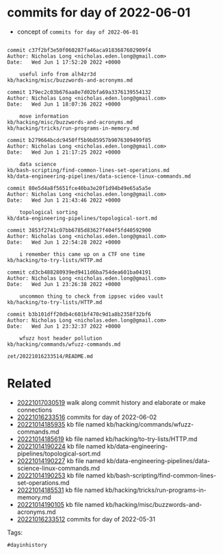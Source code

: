 # commits for day of 2022-06-01

- concept of `commits for day of 2022-06-01`

```

commit c37f2bf3e50f060287fa46aca9183687602909f4
Author: Nicholas Long <nicholas.eden.long@gmail.com>
Date:   Wed Jun 1 17:52:20 2022 +0000

    useful info from alh4zr3d
kb/hacking/misc/buzzwords-and-acronyms.md

commit 179ec2c03b676aa8e7d02bfa69a3376139554132
Author: Nicholas Long <nicholas.eden.long@gmail.com>
Date:   Wed Jun 1 18:07:36 2022 +0000

    move information
kb/hacking/misc/buzzwords-and-acronyms.md
kb/hacking/tricks/run-programs-in-memory.md

commit b279664bcdc9450ff5b9b85957b9076309499f85
Author: Nicholas Long <nicholas.eden.long@gmail.com>
Date:   Wed Jun 1 21:17:25 2022 +0000

    data science
kb/bash-scripting/find-common-lines-set-operations.md
kb/data-engineering-pipelines/data-science-linux-commands.md

commit 80e5d4a8f5651fce40ba3e20f1d94b49e65a5a5e
Author: Nicholas Long <nicholas.eden.long@gmail.com>
Date:   Wed Jun 1 21:43:46 2022 +0000

    topological sorting
kb/data-engineering-pipelines/topological-sort.md

commit 3853f2741c07bb6785d83627f404f5fd40592900
Author: Nicholas Long <nicholas.eden.long@gmail.com>
Date:   Wed Jun 1 22:54:28 2022 +0000

    i remember this came up on a CTF one time
kb/hacking/to-try-lists/HTTP.md

commit cd3cb488280939ed9411d6ba754dea601ba04191
Author: Nicholas Long <nicholas.eden.long@gmail.com>
Date:   Wed Jun 1 23:26:38 2022 +0000

    uncommon thing to check from ippsec video vault
kb/hacking/to-try-lists/HTTP.md

commit b3b101dff20db4c601bf470c9d1a8b2358f32bf6
Author: Nicholas Long <nicholas.eden.long@gmail.com>
Date:   Wed Jun 1 23:32:37 2022 +0000

    wfuzz host header pollution
kb/hacking/commands/wfuzz-commands.md
```

` zet/20221016233514/README.md `

# Related

- [20221017030519](/zet/20221017030519/README.md) walk along commit history and elaborate or make connections
- [20221016233516](/zet/20221016233516/README.md) commits for day of 2022-06-02
- [20221014185935](/zet/20221014185935/README.md) kb file named kb/hacking/commands/wfuzz-commands.md
- [20221014185619](/zet/20221014185619/README.md) kb file named kb/hacking/to-try-lists/HTTP.md
- [20221014190224](/zet/20221014190224/README.md) kb file named kb/data-engineering-pipelines/topological-sort.md
- [20221014190227](/zet/20221014190227/README.md) kb file named kb/data-engineering-pipelines/data-science-linux-commands.md
- [20221014190253](/zet/20221014190253/README.md) kb file named kb/bash-scripting/find-common-lines-set-operations.md
- [20221014185531](/zet/20221014185531/README.md) kb file named kb/hacking/tricks/run-programs-in-memory.md
- [20221014190105](/zet/20221014190105/README.md) kb file named kb/hacking/misc/buzzwords-and-acronyms.md
- [20221016233512](/zet/20221016233512/README.md) commits for day of 2022-05-31

Tags:

    #dayinhistory
